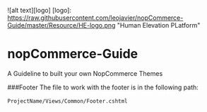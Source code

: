 ![alt text][logo]
[logo]: https://raw.githubusercontent.com/leojavier/nopCommerce-Guide/master/Resource/HE-logo.png "Human Elevation PLatform"

# nopCommerce-Guide
A Guideline to built your own NopCommerce Themes

###Footer
The file to work with the footer is in the following path:

```sh
ProjectName/Views/Common/Footer.cshtml
```
